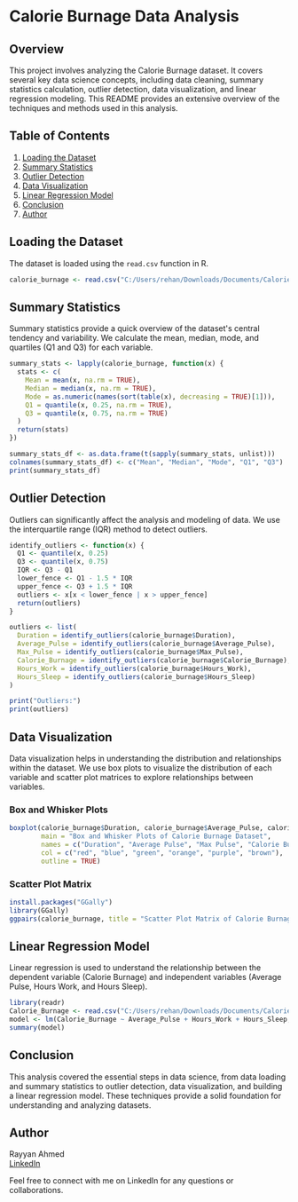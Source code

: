 # Calorie Burnage Data Analysis

## Overview
This project involves analyzing the Calorie Burnage dataset. It covers several key data science concepts, including data cleaning, summary statistics calculation, outlier detection, data visualization, and linear regression modeling. This README provides an extensive overview of the techniques and methods used in this analysis.

## Table of Contents
1. [Loading the Dataset](#loading-the-dataset)
2. [Summary Statistics](#summary-statistics)
3. [Outlier Detection](#outlier-detection)
4. [Data Visualization](#data-visualization)
5. [Linear Regression Model](#linear-regression-model)
6. [Conclusion](#conclusion)
7. [Author](#author)

## Loading the Dataset
The dataset is loaded using the `read.csv` function in R.

```R
calorie_burnage <- read.csv("C:/Users/rehan/Downloads/Documents/Calorie_Burnage.csv")
```

## Summary Statistics
Summary statistics provide a quick overview of the dataset's central tendency and variability. We calculate the mean, median, mode, and quartiles (Q1 and Q3) for each variable.

```R
summary_stats <- lapply(calorie_burnage, function(x) {
  stats <- c(
    Mean = mean(x, na.rm = TRUE),
    Median = median(x, na.rm = TRUE),
    Mode = as.numeric(names(sort(table(x), decreasing = TRUE)[1])),
    Q1 = quantile(x, 0.25, na.rm = TRUE),
    Q3 = quantile(x, 0.75, na.rm = TRUE)
  )
  return(stats)
})

summary_stats_df <- as.data.frame(t(sapply(summary_stats, unlist)))
colnames(summary_stats_df) <- c("Mean", "Median", "Mode", "Q1", "Q3")
print(summary_stats_df)
```

## Outlier Detection
Outliers can significantly affect the analysis and modeling of data. We use the interquartile range (IQR) method to detect outliers.

```R
identify_outliers <- function(x) {
  Q1 <- quantile(x, 0.25)
  Q3 <- quantile(x, 0.75)
  IQR <- Q3 - Q1
  lower_fence <- Q1 - 1.5 * IQR
  upper_fence <- Q3 + 1.5 * IQR
  outliers <- x[x < lower_fence | x > upper_fence]
  return(outliers)
}

outliers <- list(
  Duration = identify_outliers(calorie_burnage$Duration),
  Average_Pulse = identify_outliers(calorie_burnage$Average_Pulse),
  Max_Pulse = identify_outliers(calorie_burnage$Max_Pulse),
  Calorie_Burnage = identify_outliers(calorie_burnage$Calorie_Burnage),
  Hours_Work = identify_outliers(calorie_burnage$Hours_Work),
  Hours_Sleep = identify_outliers(calorie_burnage$Hours_Sleep)
)

print("Outliers:")
print(outliers)
```

## Data Visualization
Data visualization helps in understanding the distribution and relationships within the dataset. We use box plots to visualize the distribution of each variable and scatter plot matrices to explore relationships between variables.

### Box and Whisker Plots
```R
boxplot(calorie_burnage$Duration, calorie_burnage$Average_Pulse, calorie_burnage$Max_Pulse, calorie_burnage$Calorie_Burnage, calorie_burnage$Hours_Work, calorie_burnage$Hours_Sleep,
        main = "Box and Whisker Plots of Calorie Burnage Dataset",
        names = c("Duration", "Average Pulse", "Max Pulse", "Calorie Burnage", "Hours Work", "Hours Sleep"),
        col = c("red", "blue", "green", "orange", "purple", "brown"),
        outline = TRUE)
```

### Scatter Plot Matrix
```R
install.packages("GGally")
library(GGally)
ggpairs(calorie_burnage, title = "Scatter Plot Matrix of Calorie Burnage Dataset")
```

## Linear Regression Model
Linear regression is used to understand the relationship between the dependent variable (Calorie Burnage) and independent variables (Average Pulse, Hours Work, and Hours Sleep).

```R
library(readr)
Calorie_Burnage <- read.csv("C:/Users/rehan/Downloads/Documents/Calorie_Burnage.csv")
model <- lm(Calorie_Burnage ~ Average_Pulse + Hours_Work + Hours_Sleep, data = Calorie_Burnage)
summary(model)
```

## Conclusion
This analysis covered the essential steps in data science, from data loading and summary statistics to outlier detection, data visualization, and building a linear regression model. These techniques provide a solid foundation for understanding and analyzing datasets.

## Author
Rayyan Ahmed  
[LinkedIn](https://www.linkedin.com/in/rayyan-ahmed9477/)

Feel free to connect with me on LinkedIn for any questions or collaborations.
